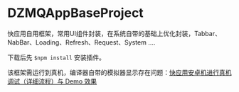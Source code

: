 # DZMQAppBaseProject

快应用自用框架，常用UI组件封装，在系统自带的基础上优化封装，Tabbar、NabBar、Loading、Refresh、Request、System ....

下载后先 `$npm install` 安装插件。

该框架需运行到真机，编译器自带的模拟器显示存在问题：[快应用安卓机进行真机调试（详细流程）与 Demo 效果](https://blog.csdn.net/zz00008888/article/details/126746533)
